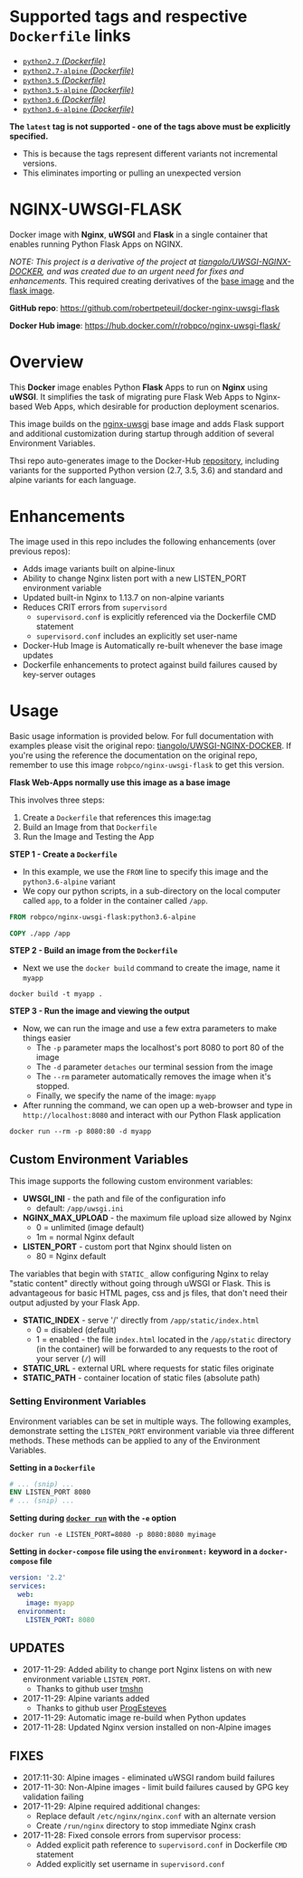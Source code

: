 # Supported tags and respective `Dockerfile` links

- [`python2.7` _(Dockerfile)_](https://github.com/robertpeteuil/docker-nginx-uwsgi-flask/blob/master/python2.7/Dockerfile)
- [`python2.7-alpine` _(Dockerfile)_](https://github.com/robertpeteuil/docker-nginx-uwsgi-flask/blob/master/python2.7-alpine/Dockerfile)
- [`python3.5` _(Dockerfile)_](https://github.com/robertpeteuil/docker-nginx-uwsgi-flask/blob/master/python3.5/Dockerfile)
- [`python3.5-alpine` _(Dockerfile)_](https://github.com/robertpeteuil/docker-nginx-uwsgi-flask/blob/master/python3.5-alpine/Dockerfile)
- [`python3.6` _(Dockerfile)_](https://github.com/robertpeteuil/docker-nginx-uwsgi-flask/blob/master/python3.6/Dockerfile)
- [`python3.6-alpine` _(Dockerfile)_](https://github.com/robertpeteuil/docker-nginx-uwsgi-flask/blob/master/python3.6-alpine/Dockerfile)


**The `latest` tag is not supported - one of the tags above must be explicitly specified.**
- This is because the tags represent different variants not incremental versions.
- This eliminates importing or pulling an unexpected version

# NGINX-UWSGI-FLASK

Docker image with **Nginx**, **uWSGI** and **Flask** in a single container that enables running Python Flask Apps on NGINX.

*NOTE: This project is a derivative of the project at [tiangolo/UWSGI-NGINX-DOCKER](https://github.com/tiangolo/uwsgi-nginx-flask-docker), and was created due to an urgent need for fixes and enhancements.*  This required creating derivatives of the [base image](https://github.com/robertpeteuil/docker-nginx-uwsgi) and the [flask image](https://github.com/robertpeteuil/docker-nginx-uwsgi-flask).

**GitHub repo**: <https://github.com/robertpeteuil/docker-nginx-uwsgi-flask>

**Docker Hub image**: <https://hub.docker.com/r/robpco/nginx-uwsgi-flask/>

# Overview

This **Docker** image enables Python **Flask** Apps to run on **Nginx** using **uWSGI**.  It simplifies the task of migrating pure Flask Web Apps to Nginx-based Web Apps, which desirable for production deployment scenarios.

This image builds on the [nginx-uwsgi](https://hub.docker.com/r/robpco/nginx-uwsgi/) base image and adds Flask support and additional customization during startup through addition of several Environment Variables.

Thsi repo auto-generates image to the Docker-Hub [repository](https://hub.docker.com/r/robpco/nginx-uwsgi-flask/), including variants for the supported Python version (2.7, 3.5, 3.6) and standard and alpine variants for each language.

# Enhancements

The image used in this repo includes the following enhancements (over previous repos):
- Adds image variants built on alpine-linux
- Ability to change Nginx listen port with a new LISTEN_PORT environment variable
- Updated built-in Nginx to 1.13.7 on non-alpine variants
- Reduces CRIT errors from `supervisord`
  - `supervisord.conf` is explicitly referenced via the Dockerfile CMD statement
  - `supervisord.conf` includes an explicitly set user-name
- Docker-Hub Image is Automatically re-built whenever the base image updates
- Dockerfile enhancements to protect against build failures caused by key-server outages

# Usage

Basic usage information is provided below.  For full documentation with examples please visit the original repo: [tiangolo/UWSGI-NGINX-DOCKER](https://github.com/tiangolo/uwsgi-nginx-docker).  If you're using the reference the documentation on the original repo, remember to use this image `robpco/nginx-uwsgi-flask` to get this version.

**Flask Web-Apps normally use this image as a base image**

This involves three steps:
1. Create a `Dockerfile` that references this image:tag
2. Build an Image from that `Dockerfile`
3. Run the Image and Testing the App

**STEP 1 - Create a `Dockerfile`**
- In this example, we use the `FROM` line to specify this image and the `python3.6-alpine` variant
- We copy our python scripts, in a sub-directory on the local computer called `app`, to a folder in the container called `/app`.

```Dockerfile
FROM robpco/nginx-uwsgi-flask:python3.6-alpine

COPY ./app /app
```


**STEP 2 - Build an image from the `Dockerfile`**
- Next we use the `docker build` command to create the image, name it `myapp`
```
docker build -t myapp .
```


**STEP 3 - Run the image and viewing the output**
- Now, we can run the image and use a few extra parameters to make things easier
  - The `-p` parameter maps the localhost's port 8080 to port 80 of the image
  - The `-d` parameter `detaches` our terminal session from the image
  - The `--rm` parameter automatically removes the image when it's stopped.
  - Finally, we specify the name of the image: `myapp`
- After running the command, we can open up a web-browser and type in `http://localhost:8080` and interact with our Python Flask application

```
docker run --rm -p 8080:80 -d myapp
```


## Custom Environment Variables

This image supports the following custom environment variables:

- **UWSGI_INI** - the path and file of the configuration info
  - default: `/app/uwsgi.ini`
- **NGINX_MAX_UPLOAD** - the maximum file upload size allowed by Nginx
  - 0 = unlimited (image default)
  - 1m = normal Nginx default
- **LISTEN_PORT** - custom port that Nginx should listen on
  - 80 = Nginx default

The variables that begin with `STATIC_` allow configuring Nginx to relay "static content" directly without going through uWSGI or Flask.  This is advantageous for basic HTML pages, css and js files, that don't need their output adjusted by your Flask App.

- **STATIC_INDEX** - serve '/' directly from `/app/static/index.html`
  - 0 = disabled (default)
  - 1 = enabled - the file `index.html` located in the `/app/static` directory (in the container) will be forwarded to any requests to the root of your server (`/`) will
- **STATIC_URL** - external URL where requests for static files originate
- **STATIC_PATH** - container location of static files (absolute path)


### Setting Environment Variables

Environment variables can be set in multiple ways.  The following examples, demonstrate setting the `LISTEN_PORT` environment variable via three different methods.  These methods can be applied to any of the Environment Variables.

**Setting in a `Dockerfile`**

```dockerfile
# ... (snip) ...
ENV LISTEN_PORT 8080
# ... (snip) ...
```


**Setting during [`docker run`](https://docs.docker.com/engine/reference/commandline/run/#options) with the `-e` option**

```shell
docker run -e LISTEN_PORT=8080 -p 8080:8080 myimage
```


**Setting in `docker-compose` file using the `environment:` keyword in a `docker-compose` file**

```yml
version: '2.2'
services:
  web:
    image: myapp
  environment:
    LISTEN_PORT: 8080
```


## UPDATES
- 2017-11-29: Added ability to change port Nginx listens on with new environment variable `LISTEN_PORT`.
  - Thanks to github user [tmshn](https://github.com/tmshn)
- 2017-11-29: Alpine variants added
  - Thanks to github user [ProgEsteves](https://github.com/ProgEsteves)
- 2017-11-29: Automatic image re-build when Python updates
- 2017-11-28: Updated Nginx version installed on non-Alpine images


## FIXES
- 2017:11-30: Alpine images - eliminated uWSGI random build failures
- 2017-11-30: Non-Alpine images - limit build failures caused by GPG key validation failing
- 2017-11-29: Alpine required additional changes:
  - Replace default `/etc/nginx/nginx.conf` with an alternate version
  - Create `/run/nginx` directory to stop immediate Nginx crash
- 2017-11-28: Fixed console errors from supervisor process:
  - Added explicit path reference to `supervisord.conf` in Dockerfile `CMD` statement
  - Added explicitly set username in `supervisord.conf`
